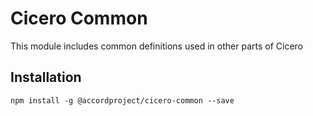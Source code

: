 # Cicero Common

This module includes common definitions used in other parts of Cicero

## Installation

```
npm install -g @accordproject/cicero-common --save
```


